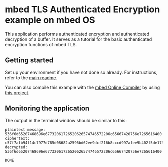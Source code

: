 # mbed TLS Authenticated Encryption example on mbed OS

This application performs authenticated encryption and authenticated decryption of a buffer. It serves as a tutorial for the basic authenticated encryption functions of mbed TLS.

## Getting started

Set up your environment if you have not done so already. For instructions, refer to the [main readme](../README.md).

You can also compile this example with the [mbed Online Compiler](https://developer.mbed.org/compiler/) by using [this project](https://developer.mbed.org/teams/mbed-os-examples/code/mbed-os-example-tls-authcrypt).

## Monitoring the application

The output in the terminal window should be similar to this:

```
plaintext message: 536f6d65207468696e67732061726520626574746572206c65667420756e7265616400
ciphertext: c57f7afb94f14c7977d785d08682a2596bd62ee9dcf216b8cccd997afee9b402f5de1739e8e6467aa363749ef39392e5c66622b01c7203ec0a3d14
decrypted: 536f6d65207468696e67732061726520626574746572206c65667420756e7265616400

DONE
```
